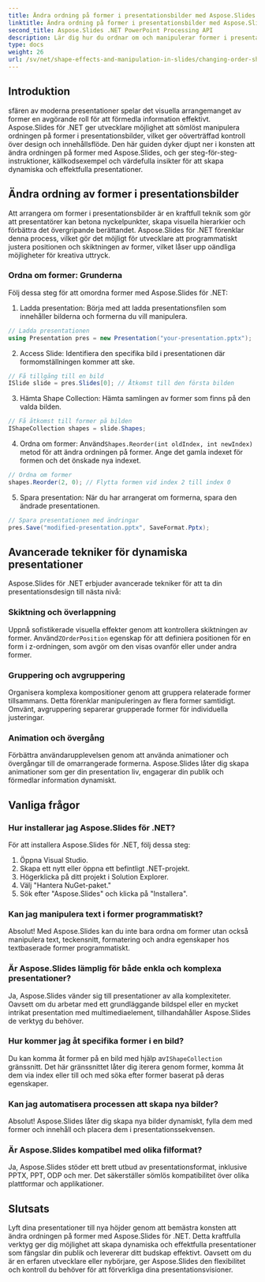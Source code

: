 ```yaml
---
title: Ändra ordning på former i presentationsbilder med Aspose.Slides
linktitle: Ändra ordning på former i presentationsbilder med Aspose.Slides
second_title: Aspose.Slides .NET PowerPoint Processing API
description: Lär dig hur du ordnar om och manipulerar former i presentationsbilder med Aspose.Slides för .NET. Förbättra dina presentationer med den här omfattande guiden.
type: docs
weight: 26
url: /sv/net/shape-effects-and-manipulation-in-slides/changing-order-shapes/
---
```


## Introduktion

sfären av moderna presentationer spelar det visuella arrangemanget av former en avgörande roll för att förmedla information effektivt. Aspose.Slides för .NET ger utvecklare möjlighet att sömlöst manipulera ordningen på former i presentationsbilder, vilket ger oöverträffad kontroll över design och innehållsflöde. Den här guiden dyker djupt ner i konsten att ändra ordningen på former med Aspose.Slides, och ger steg-för-steg-instruktioner, källkodsexempel och värdefulla insikter för att skapa dynamiska och effektfulla presentationer.

## Ändra ordning av former i presentationsbilder

Att arrangera om former i presentationsbilder är en kraftfull teknik som gör att presentatörer kan betona nyckelpunkter, skapa visuella hierarkier och förbättra det övergripande berättandet. Aspose.Slides för .NET förenklar denna process, vilket gör det möjligt för utvecklare att programmatiskt justera positionen och skiktningen av former, vilket låser upp oändliga möjligheter för kreativa uttryck.

### Ordna om former: Grunderna

Följ dessa steg för att omordna former med Aspose.Slides för .NET:

1. Ladda presentation: Börja med att ladda presentationsfilen som innehåller bilderna och formerna du vill manipulera.

```csharp
// Ladda presentationen
using Presentation pres = new Presentation("your-presentation.pptx");
```

2. Access Slide: Identifiera den specifika bild i presentationen där formomställningen kommer att ske.

```csharp
// Få tillgång till en bild
ISlide slide = pres.Slides[0]; // Åtkomst till den första bilden
```

3. Hämta Shape Collection: Hämta samlingen av former som finns på den valda bilden.

```csharp
// Få åtkomst till former på bilden
IShapeCollection shapes = slide.Shapes;
```

4.  Ordna om former: Använd`Shapes.Reorder(int oldIndex, int newIndex)` metod för att ändra ordningen på former. Ange det gamla indexet för formen och det önskade nya indexet.

```csharp
// Ordna om former
shapes.Reorder(2, 0); // Flytta formen vid index 2 till index 0
```

5. Spara presentation: När du har arrangerat om formerna, spara den ändrade presentationen.

```csharp
// Spara presentationen med ändringar
pres.Save("modified-presentation.pptx", SaveFormat.Pptx);
```

## Avancerade tekniker för dynamiska presentationer

Aspose.Slides för .NET erbjuder avancerade tekniker för att ta din presentationsdesign till nästa nivå:

### Skiktning och överlappning

Uppnå sofistikerade visuella effekter genom att kontrollera skiktningen av former. Använd`ZOrderPosition` egenskap för att definiera positionen för en form i z-ordningen, som avgör om den visas ovanför eller under andra former.

### Gruppering och avgruppering

Organisera komplexa kompositioner genom att gruppera relaterade former tillsammans. Detta förenklar manipuleringen av flera former samtidigt. Omvänt, avgruppering separerar grupperade former för individuella justeringar.

### Animation och övergång

Förbättra användarupplevelsen genom att använda animationer och övergångar till de omarrangerade formerna. Aspose.Slides låter dig skapa animationer som ger din presentation liv, engagerar din publik och förmedlar information dynamiskt.

## Vanliga frågor

### Hur installerar jag Aspose.Slides för .NET?

För att installera Aspose.Slides för .NET, följ dessa steg:

1. Öppna Visual Studio.
2. Skapa ett nytt eller öppna ett befintligt .NET-projekt.
3. Högerklicka på ditt projekt i Solution Explorer.
4. Välj "Hantera NuGet-paket."
5. Sök efter "Aspose.Slides" och klicka på "Installera".

### Kan jag manipulera text i former programmatiskt?

Absolut! Med Aspose.Slides kan du inte bara ordna om former utan också manipulera text, teckensnitt, formatering och andra egenskaper hos textbaserade former programmatiskt.

### Är Aspose.Slides lämplig för både enkla och komplexa presentationer?

Ja, Aspose.Slides vänder sig till presentationer av alla komplexiteter. Oavsett om du arbetar med ett grundläggande bildspel eller en mycket intrikat presentation med multimediaelement, tillhandahåller Aspose.Slides de verktyg du behöver.

### Hur kommer jag åt specifika former i en bild?

 Du kan komma åt former på en bild med hjälp av`IShapeCollection` gränssnitt. Det här gränssnittet låter dig iterera genom former, komma åt dem via index eller till och med söka efter former baserat på deras egenskaper.

### Kan jag automatisera processen att skapa nya bilder?

Absolut! Aspose.Slides låter dig skapa nya bilder dynamiskt, fylla dem med former och innehåll och placera dem i presentationssekvensen.

### Är Aspose.Slides kompatibel med olika filformat?

Ja, Aspose.Slides stöder ett brett utbud av presentationsformat, inklusive PPTX, PPT, ODP och mer. Det säkerställer sömlös kompatibilitet över olika plattformar och applikationer.

## Slutsats

Lyft dina presentationer till nya höjder genom att bemästra konsten att ändra ordningen på former med Aspose.Slides för .NET. Detta kraftfulla verktyg ger dig möjlighet att skapa dynamiska och effektfulla presentationer som fängslar din publik och levererar ditt budskap effektivt. Oavsett om du är en erfaren utvecklare eller nybörjare, ger Aspose.Slides den flexibilitet och kontroll du behöver för att förverkliga dina presentationsvisioner.